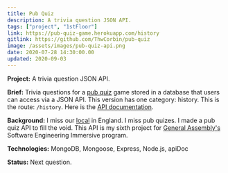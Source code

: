 ```yaml
---
title: Pub Quiz
description: A trivia question JSON API.
tags: ["project", "1stFloor"]
link: https://pub-quiz-game.herokuapp.com/history
gitlink: https://github.com/ThwCorbin/pub-quiz
image: /assets/images/pub-quiz-api.png
date: 2020-07-28 14:30:00.00
updated: 2020-09-03
---
```


**Project:** A trivia question JSON API.

**Brief:** Trivia questions for a [pub quiz](https://chambers.co.uk/search/?query=pub+quiz&title=21st "Chambers definition of pub quiz") game stored in a database that users can access via a JSON API. This version has one category: history. This is the route: `/history`. Here is the [API documentation](http://pub-quiz-game.herokuapp.com/doc "API documentation").

**Background:** I miss our [local](https://chambers.co.uk/search/?query=local&title=21st "Chambers definition of local - reference noun entry 2") in England. I miss pub quizes. I made a pub quiz API to fill the void. This API is my sixth project for [General Assembly's](https://generalassemb.ly/ "General Assembly homepage") Software Engineering Immersive program.

**Technologies:** MongoDB, Mongoose, Express, Node.js, apiDoc

**Status:** Next question.
